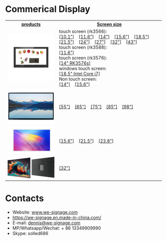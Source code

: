 # Commerical Display


<table textalign="center">
<tr>
    <th><a href="">products</a></th>
    <th><a href="">Screen size</a></th>
    
</tr>
<tr>
    <td width="33%"><a href="./zyx/"><img src="./zyx/img/main_p_3.jpg" width="100%" height="auto"/></a></td>
    <td width="73%">
        touch screen (rk3566):<br/>
        <a href="./zyx/specification/10.1.png">[10.1"]</a>&nbsp;&nbsp;&nbsp;
        <a href="./zyx/specification/11.6.png">[11.6"]</a>&nbsp;&nbsp;&nbsp;
         <a href="./zyx/specification/14.png">[14"]</a>&nbsp;&nbsp;&nbsp;
          <a href="./zyx/specification/15.6.png">[15.6"]</a>&nbsp;&nbsp;&nbsp;
           <a href="./zyx/specification/18.5.png">[18.5"]</a>&nbsp;&nbsp;&nbsp;
            <a href="./zyx/specification/21.5.png">[21.5"]</a>&nbsp;&nbsp;&nbsp;
            <a href="./zyx/specification/24.png">[24"]</a>&nbsp;&nbsp;&nbsp;
            <a href="./zyx/specification/27.png">[27"]</a>&nbsp;&nbsp;&nbsp;
            <a href="./zyx/specification/32.png">[32"]</a>&nbsp;&nbsp;&nbsp;
            <a href="./zyx/specification/43.png">[43"]</a>
            <br/>
              touch screen (rk3588):<br/>
               <a href="./Tablets-for-Project/spectification/tfp-11.6.png">[11.6"]</a>&nbsp;&nbsp;&nbsp;
               <br/>
               touch screen (rk3576):<br/>
               <a href="./zyx/specification/14-3576s.png">[14" RK3576s]</a>&nbsp;&nbsp;&nbsp;
               <br/>
            windows touch screen:<br/>
            <a href="./zyx/specification/18.5-win.png">[18.5" Intel Core i7]</a>
            <br/>
            Non touch screen:
            <br/>
             <a href="./zyx/specification/non14.png">[14"]</a>&nbsp;&nbsp;&nbsp;
             <a href="./zyx/specification/non15.6.png">[15.6"]</a>
    </td>
   
</tr>

<tr>
    <td width="33%"><a href="./all-in-one/"><img src="./all-in-one/img/all-in-one-1.jpg" width="100%" height="auto"/></a></td>
    <td width="73%">
      <a href="./all-in-one/specification/55-all-in-one.png">[55"]</a>&nbsp;&nbsp;&nbsp;
        <a href="./all-in-one/specification/65-all-in-one.jpg">[65"]</a>&nbsp;&nbsp;&nbsp;
        <a href="./all-in-one/specification/75-all-in-one.jpg">[75"]</a>&nbsp;&nbsp;&nbsp;
         <a href="./all-in-one/specification/85-all-in-one.jpg">[85"]</a>&nbsp;&nbsp;&nbsp;
          <a href="./all-in-one/specification/98-all-in-one.jpg">[98"]</a>&nbsp;&nbsp;&nbsp;
    </td>
   
</tr>

<tr>
    <td width="33%"><a href=""><img src="./Rounded-corner-plane/img/r1.png" width="100%" height="auto"/></a></td>
    <td width="73%">
        <a href="./Rounded-corner-plane/specification/15.6.png">[15.6"]</a>&nbsp;&nbsp;&nbsp;
        <a href="./Rounded-corner-plane/specification/21.5.png">[21.5"]</a>&nbsp;&nbsp;&nbsp;
         <a href="./Rounded-corner-plane/specification/23.8.png">[23.8"]</a>&nbsp;&nbsp;&nbsp;
    </td>
   
</tr>

<tr>
    <td width="33%"><a href=""><img src="./ds/img/ds.png" width="100%" height="auto"/></a></td>
    <td width="73%">
        <a href="./ds/specification/32.png">[32"]</a>&nbsp;&nbsp;&nbsp;
    </td>
   
</tr>

</table>

# Contacts

- Website: www.we-signage.com
- https://we-signage.en.made-in-china.com/
- E-mail: dennis@we-signage.com
- MP/Whatsapp/Wechat: + 86 13349909990
- Skype: solled686
